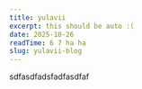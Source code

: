 ```yaml
---
title: yulavii
excerpt: this should be auto :(
date: 2025-10-26
readTime: 6 7 ha ha
slug: yulavii-blog
---
```

sdfasdfadsfadfasdfaf
